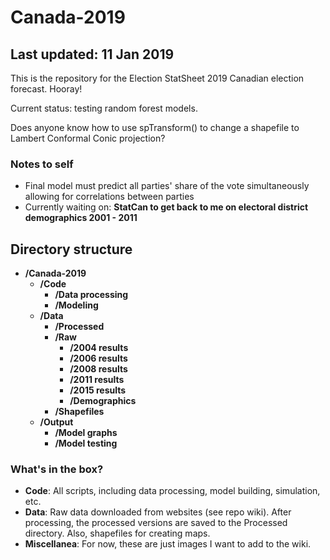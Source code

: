# Canada-2019
## Last updated: 11 Jan 2019
This is the repository for the Election StatSheet 2019 Canadian election forecast. Hooray!

Current status: testing random forest models.

Does anyone know how to use spTransform() to change a shapefile to Lambert Conformal Conic projection?

### Notes to self ###
- Final model must predict all parties' share of the vote simultaneously allowing for correlations between parties
- Currently waiting on: **StatCan to get back to me on electoral district demographics 2001 - 2011**

## Directory structure
- **/Canada-2019**
  - **/Code**
    - **/Data processing**
    - **/Modeling**
  - **/Data**
    - **/Processed**
    - **/Raw**
      - **/2004 results**
      - **/2006 results**
      - **/2008 results**
      - **/2011 results**
      - **/2015 results**
      - **/Demographics**
    - **/Shapefiles**
  - **/Output**
    - **/Model graphs**
    - **/Model testing**

### What's in the box?
- **Code**: All scripts, including data processing, model building, simulation, etc.
- **Data**: Raw data downloaded from websites (see repo wiki). After processing, the processed versions are saved to the Processed directory. Also, shapefiles for creating maps.
- **Miscellanea**: For now, these are just images I want to add to the wiki.

